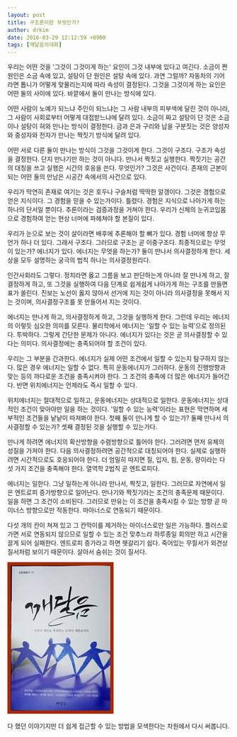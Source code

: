 ```yaml
---
layout: post
title: 구조론이란 무엇인가?
author: drkim
date: 2016-03-29 12:12:59 +0900
tags: [깨달음의대화]
---
```

우리는 어떤 것을 '그것이 그것이게 하는' 요인이 그것 내부에 있다고 여긴다. 소금이 짠 원인은 소금 속에 있고, 설탕이 단 원인은 설탕 속에 있다. 과연 그럴까? 자동차의 기어라면 톱니가 어떻게 맞물리는지에 따라 속성이 결정된다. 그것을 그것이게 하는 요인은 어떤 둘의 사이에 있다. 바깥에서 둘이 만나는 방식에 있다.

  


어떤 사람이 노예가 되느냐 주인이 되느냐는 그 사람 내부의 피부색에 달린 것이 아니라, 그 사람이 사회로부터 어떻게 대접받느냐에 달려 있다. 소금이 짜고 설탕이 단 것은 소금이나 설탕이 혀와 만나는 방식이 결정한다. 금과 은과 구리와 납을 구분짓는 것은 양성자와 중성자와 전자가 만나는 짝짓기 방식에 달려 있다. 

  


어떤 서로 다른 둘이 만나는 방식이 그것을 그것이게 한다. 그것이 구조다. 구조가 속성을 결정한다. 단지 만나기만 하는 것이 아니다. 만나서 짝짓고 실행한다. 짝짓기는 공간의 대칭을 쓰고 실행은 시간의 호응을 쓴다. 무엇인가? 그것은 사건이다. 존재의 근본이 되는 어떤 둘의 만남은 시공간 속에서의 사건으로 있다.

  


우리가 막연히 존재로 여기는 것은 호두나 구슬처럼 딱딱한 알갱이다. 그것은 경험으로 얻은 지식이다. 그 경험을 믿을 수 있는가이다. 틀렸다. 경험은 지식으로 나아가게 하는 하나의 단서일 뿐이다. 추론이라는 검증과정을 거쳐야 한다. 우리가 신체의 눈귀코입몸으로 경험하여 얻는 현상 너머에 파헤쳐야 할 본질이 있다. 

  


우리가 눈으로 보는 것이 살이라면 배후에 추론해야 할 뼈가 있다. 경험 너머에 항상 무언가 하나 더 있다. 그래서 구조다. 그러므로 구조는 곧 이중구조다. 최종적으로는 무엇이 있는가? 에너지가 있다. 에너지는 무엇을 하는가? 둘이 만나서 의사결정하게 한다. 세상을 모두 설명하는 궁극의 법칙 하나는 의사결정원리다.

  


인간사회라도 그렇다. 정치라면 옳고 그름을 보고 판단하는게 아니라 잘 만나게 하고, 잘 결정하게 하고, 또 그것을 실행하여 다음 단계로 쉽게쉽게 나아가게 하는 구조를 만들면 표가 쏠린다. 진보는 노선이 옳지 않아서 선거에 지는 것이 아니라 의사결정을 못해서 지는 것이며, 의사결정구조를 못 만들어서 지는 것이다. 

  


에너지는 만나게 하고, 의사결정하게 하고, 그것을 실행하게 한다. 그런데 우리는 에너지의 이렇듯 심오한 의미를 모른다. 물리학에서 에너지는 '일할 수 있는 능력'으로 정의된다. 투박하다. 그렇게 간단한 문제가 아니다. 에너지가 있다는 것은 곧 의사결정할 수 있다는 의미다. 의사결정에는 충족되어야 할 조건이 있다. 

  


우리는 그 부분을 간과한다. 에너지가 실제 어떤 조건에서 일할 수 있는지 탐구하지 않는다. 많은 경우 에너지는 일할 수 없다. 특히 운동에너지가 그러하다. 운동의 진행방향과 맞는 등의 까다로운 조건을 충족시켜야 한다. 그 조건의 충족에 더 많은 에너지가 들어간다. 반면 위치에너지는 언제라도 즉시 일할 수 있다. 

  


위치에너지는 절대적으로 일하고, 운동에너지는 상대적으로 일한다. 운동에너지는 상대적인 조건이 맞아야만 일을 하는 것이다. '일할 수 있는 능력'이라는 표현은 막연하며 세부적인 조건들을 낱낱이 따져봐야 한다. 첫째 둘이 만나게 할 수 있는가? 둘째 만나서 의사결정할 수 있는가? 셋째 결정된 것을 실행할 수 있는가다. 

  


만나게 하려면 에너지의 확산방향을 수렴방향으로 틀어야 한다. 그러려면 먼저 유체의 성질을 가져야 한다. 다음 의사결정하려면 공간적으로 대칭되어야 한다. 실제로 실행하려면 시간적으로도 호응되어야 한다. 더 엄밀히 따지면 질, 입자, 힘, 운동, 량이라는 다섯 가지 조건을 충족해야 한다. 열역학 2법칙 곧 엔트로피다. 

  


에너지는 일한다. 그냥 일하는게 아니라 만나서, 짝짓고, 일한다. 그러므로 자연에서 일은 엔트로피 증가방향으로 일어난다. 만나기와 짝짓기라는 조건의 충족문제 때문이다. 일을 하면 그 조건이 소비된다. 그러므로 만유는 이 조건을 충족시킬 수 있는 방향 곧 마이너스 방향으로만 작동한다. 마아너스로 연동되기 때문이다. 

  


다섯 개의 칸이 쳐져 있고 그 칸막이를 제거하는 마이너스로만 일은 가능하다. 플러스로 가면 서로 연동되지 않으므로 일할 수 있는 조건 맞추느라 하루종일 회의만 하고 시간을 끌게 되어 실패한다. 엔트로피 증가라고 하면 헷갈리기 쉽다. 죽어있는 무질서가 외견상 질서처럼 보이기 때문이다. 살아서 숨쉬는 것이 질서다. 

  


![](/files/attach/images/198/439/692/aDSC01523.JPG)

  


다 했던 이야기지만 더 쉽게 접근할 수 있는 방법을 모색한다는 차원에서 다시 써봅니다.